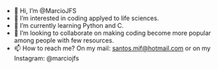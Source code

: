 - 👋 Hi, I’m @MarcioJFS
- 👀 I’m interested in coding applyed to life sciences.
- 🌱 I’m currently learning Python and C.
- 💞️ I’m looking to collaborate on making coding become more popular among people with few resources.
- 📫 How to reach me? On my mail: santos.mjf@hotmail.com or on my Instagram: @marciojfs

<!---
MarcioJFS/MarcioJFS is a ✨ special ✨ repository because its `README.md` (this file) appears on your GitHub profile.
You can click the Preview link to take a look at your changes.
--->
